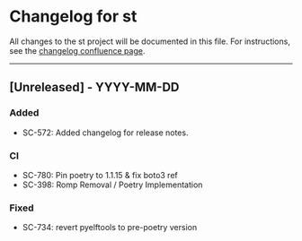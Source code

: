 # Changelog for st

All changes to the st project will be documented in this file.
For instructions, see the [changelog confluence page](https://epcpower.atlassian.net/l/c/zM7wz0at).

-------------------------------------------------------------------------------

## [Unreleased] - YYYY-MM-DD

### Added

- SC-572: Added changelog for release notes.

### CI

- SC-780: Pin poetry to 1.1.15 & fix boto3 ref
- SC-398: Romp Removal / Poetry Implementation

### Fixed

- SC-734: revert pyelftools to pre-poetry version
